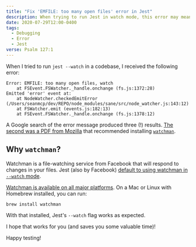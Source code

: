 ```yaml
---
title: "Fix 'EMFILE: too many open files' error in Jest"
description: When trying to run Jest in watch mode, this error may mean that you are missing a dependency.
date: 2020-07-29T12:00-0400
tags:
  - Debugging
  - Error
  - Jest
verse: Psalm 127:1
---
```


When I tried to run `jest --watch` in a codebase, I received the following error:

```shell
Error: EMFILE: too many open files, watch
    at FSEvent.FSWatcher._handle.onchange (fs.js:1372:28)
Emitted 'error' event at:
    at NodeWatcher.checkedEmitError (/Users/seanmcp/dev/REPO/node_modules/sane/src/node_watcher.js:143:12)
    at FSWatcher.emit (events.js:182:13)
    at FSEvent.FSWatcher._handle.onchange (fs.js:1378:12)
```

A Google search of the error message produced three (!) results. [The second was a PDF from Mozilla](https://buildmedia.readthedocs.org/media/pdf/delivery-console/stable/delivery-console.pdf) that recommended installing [`watchman`](https://facebook.github.io/watchman/).

## Why `watchman`?

Watchman is a file-watching service from Facebook that will respond to changes in your files. Jest (also by Facebook) [default to using watchman in `--watch` mode](https://jestjs.io/docs/en/cli#--watchman).

[Watchman is available on all major platforms](https://facebook.github.io/watchman/docs/install.html). On a Mac or Linux with Homebrew installed, you can run:

```shell
brew install watchman
```

With that installed, Jest's `--watch` flag works as expected.

I hope that works for you (and saves you some valuable time)!

Happy testing!